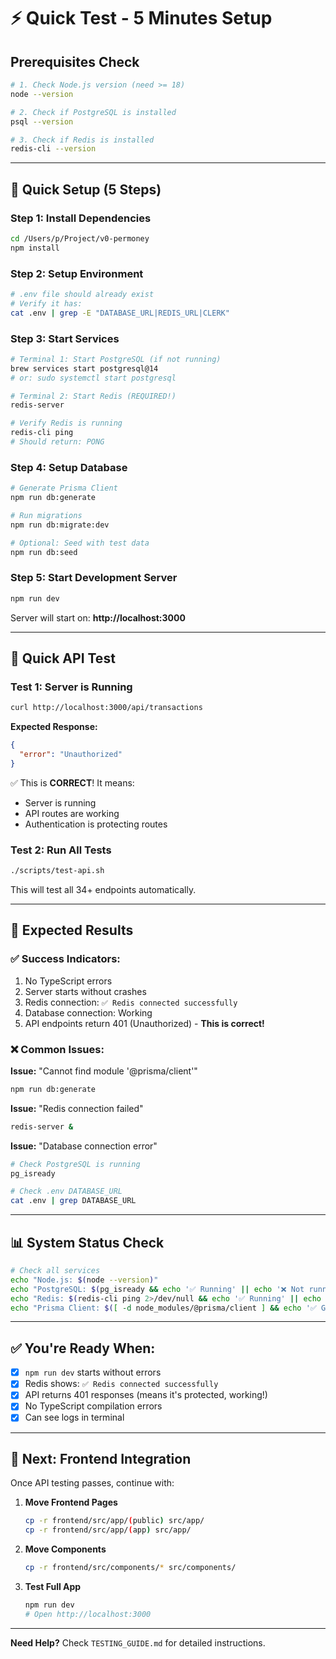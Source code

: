 # ⚡ Quick Test - 5 Minutes Setup

## Prerequisites Check

```bash
# 1. Check Node.js version (need >= 18)
node --version

# 2. Check if PostgreSQL is installed
psql --version

# 3. Check if Redis is installed
redis-cli --version
```

---

## 🚀 Quick Setup (5 Steps)

### Step 1: Install Dependencies
```bash
cd /Users/p/Project/v0-permoney
npm install
```

### Step 2: Setup Environment
```bash
# .env file should already exist
# Verify it has:
cat .env | grep -E "DATABASE_URL|REDIS_URL|CLERK"
```

### Step 3: Start Services
```bash
# Terminal 1: Start PostgreSQL (if not running)
brew services start postgresql@14
# or: sudo systemctl start postgresql

# Terminal 2: Start Redis (REQUIRED!)
redis-server

# Verify Redis is running
redis-cli ping
# Should return: PONG
```

### Step 4: Setup Database
```bash
# Generate Prisma Client
npm run db:generate

# Run migrations
npm run db:migrate:dev

# Optional: Seed with test data
npm run db:seed
```

### Step 5: Start Development Server
```bash
npm run dev
```

Server will start on: **http://localhost:3000**

---

## 🧪 Quick API Test

### Test 1: Server is Running
```bash
curl http://localhost:3000/api/transactions
```

**Expected Response:**
```json
{
  "error": "Unauthorized"
}
```

✅ This is **CORRECT**! It means:
- Server is running
- API routes are working  
- Authentication is protecting routes

### Test 2: Run All Tests
```bash
./scripts/test-api.sh
```

This will test all 34+ endpoints automatically.

---

## 🎯 Expected Results

### ✅ Success Indicators:
1. No TypeScript errors
2. Server starts without crashes
3. Redis connection: `✅ Redis connected successfully`
4. Database connection: Working
5. API endpoints return 401 (Unauthorized) - **This is correct!**

### ❌ Common Issues:

**Issue:** "Cannot find module '@prisma/client'"
```bash
npm run db:generate
```

**Issue:** "Redis connection failed"
```bash
redis-server &
```

**Issue:** "Database connection error"
```bash
# Check PostgreSQL is running
pg_isready

# Check .env DATABASE_URL
cat .env | grep DATABASE_URL
```

---

## 📊 System Status Check

```bash
# Check all services
echo "Node.js: $(node --version)"
echo "PostgreSQL: $(pg_isready && echo '✅ Running' || echo '❌ Not running')"
echo "Redis: $(redis-cli ping 2>/dev/null && echo '✅ Running' || echo '❌ Not running')"
echo "Prisma Client: $([ -d node_modules/@prisma/client ] && echo '✅ Generated' || echo '❌ Not generated')"
```

---

## ✅ You're Ready When:

- [x] `npm run dev` starts without errors
- [x] Redis shows: `✅ Redis connected successfully`
- [x] API returns 401 responses (means it's protected, working!)
- [x] No TypeScript compilation errors
- [x] Can see logs in terminal

---

## 🚀 Next: Frontend Integration

Once API testing passes, continue with:

1. **Move Frontend Pages**
   ```bash
   cp -r frontend/src/app/(public) src/app/
   cp -r frontend/src/app/(app) src/app/
   ```

2. **Move Components**
   ```bash
   cp -r frontend/src/components/* src/components/
   ```

3. **Test Full App**
   ```bash
   npm run dev
   # Open http://localhost:3000
   ```

---

**Need Help?** Check `TESTING_GUIDE.md` for detailed instructions.
